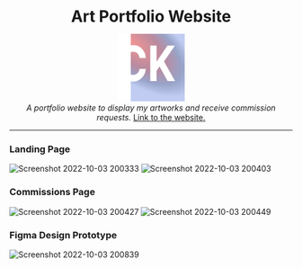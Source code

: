 <div align="center"><h1 style="margin-bottom:0">Art Portfolio Website</h1></div>

<p align="center">
  <img src="./public/site_logo.png" alt="Sapiens-Delivery-logo" width="120px" height="120px"/>
  <br>
  <i>A portfolio website to display my artworks and receive commission requests.</i>
  <a href="https://art-cakee.netlify.app/">Link to the website.</a>
  <br>
</p>
<hr>

### Landing Page
![Screenshot 2022-10-03 200333](https://user-images.githubusercontent.com/74110291/193707026-a6c7427e-e8fd-453f-9692-813d1baa72dd.png)
![Screenshot 2022-10-03 200403](https://user-images.githubusercontent.com/74110291/193707030-23fd60e6-d04d-4489-9a1c-b58f1ae1aa0e.png)

### Commissions Page
![Screenshot 2022-10-03 200427](https://user-images.githubusercontent.com/74110291/193707058-992f9e48-1c11-429d-8bf8-f2432df96b12.png)
![Screenshot 2022-10-03 200449](https://user-images.githubusercontent.com/74110291/193707061-585d92e7-5884-4eaf-8645-be69b47a60c9.png)

### Figma Design Prototype
![Screenshot 2022-10-03 200839](https://user-images.githubusercontent.com/74110291/193707383-e1ddfcdf-b195-4549-997d-1f714a321dfc.png)
